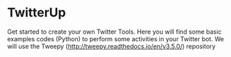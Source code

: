 # TwitterUp
Get started to create your own Twitter Tools.
Here you will find some basic examples codes (Python) to perform some activities in your Twitter bot.
We will use the Tweepy (http://tweepy.readthedocs.io/en/v3.5.0/) repository
